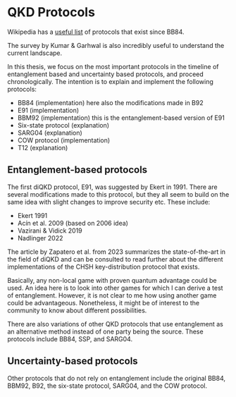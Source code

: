 # QKD Protocols

Wikipedia has a [useful
list](https://en.wikipedia.org/wiki/List_of_quantum_key_distribution_protocols)
of protocols that exist since BB84.

The survey by Kumar & Garhwal is also incredibly useful to understand the current
landscape. 

In this thesis, we focus on the most important protocols in the timeline of
entanglement based and uncertainty based protocols, and proceed chronologically.
The intention is to explain and implement the following protocols:

- BB84 (implementation)
  here also the modifications made in B92
- E91 (implementation)
- BBM92 (implementation)
  this is the entanglement-based version of E91
- Six-state protocol (explanation)
- SARG04 (explanation)
- COW protocol (implementation)
- T12 (explanation)

## Entanglement-based protocols

The first diQKD protocol, E91, was suggested by Ekert in 1991. There are several
modifications made to this protocol, but they all seem to build on the same
idea with slight changes to improve security etc. These include:

- Ekert 1991
- Acín et al. 2009 (based on 2006 idea)
- Vazirani & Vidick 2019
- Nadlinger 2022

The article by Zapatero et al. from 2023 summarizes the state-of-the-art in the
field of diQKD and can be consulted to read further about the different
implementations of the CHSH key-distribution protocol that exists.

Basically, any non-local game with proven quantum advantage could be used. An
idea here is to look into other games for which I can derive a test of
entanglement. However, it is not clear to me how using another game could be
advantageous. Nonetheless, it might be of interest to the community to know
about different possibilities.

There are also variations of other QKD protocols that use entanglement as an
alternative method instead of one party being the source. These protocols include
BB84, SSP, and SARG04.

## Uncertainty-based protocols

Other protocols that do not rely on entanglement include the original BB84, BBM92,
B92, the six-state protocol, SARG04, and the COW protocol.
